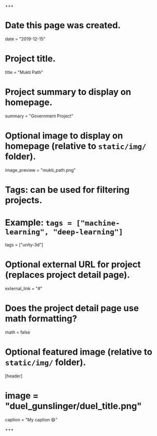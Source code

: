 +++
# Date this page was created.
date = "2019-12-15"

# Project title.
title = "Mukti Path"

# Project summary to display on homepage.
summary = "Government Project"

# Optional image to display on homepage (relative to `static/img/` folder).
image_preview = "mukti_path.png"

# Tags: can be used for filtering projects.
# Example: `tags = ["machine-learning", "deep-learning"]`
tags = ["unity-3d"]

# Optional external URL for project (replaces project detail page).
external_link = "#"

# Does the project detail page use math formatting?
math = false

# Optional featured image (relative to `static/img/` folder).
[header]
# image = "duel_gunslinger/duel_title.png"
caption = "My caption :smile:"

+++

 
 
